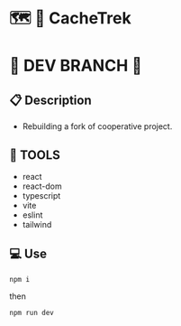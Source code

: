# :world_map: :hiking_boot: CacheTrek

# :construction: DEV BRANCH :construction:

## :clipboard: Description

- Rebuilding a fork of cooperative project.

## :wrench: TOOLS

- react
- react-dom
- typescript
- vite
- eslint
- tailwind

## :computer: Use

```
npm i
```

then

```
npm run dev
```
